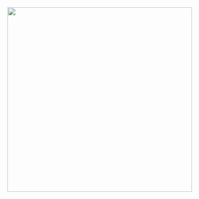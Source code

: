 <a href="http://124.148.127.206:1273">
    <img src="http://124.148.127.206:1273" width="420" height="420">
</a>
